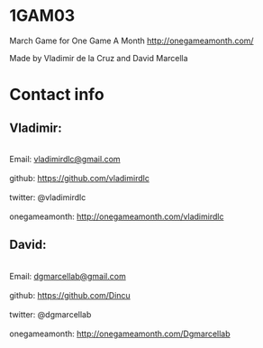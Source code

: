 1GAM03
======

March Game for One Game A Month
http://onegameamonth.com/

Made by Vladimir de la Cruz and David Marcella

Contact info
============

Vladimir:
--------
<br>Email:         vladimirdlc@gmail.com</br>
<br>github:        https://github.com/vladimirdlc</br>
<br>twitter:       @vladimirdlc</br>
<br>onegameamonth: http://onegameamonth.com/vladimirdlc</br>

David:
-----
<br>Email:		   dgmarcellab@gmail.com</br>
<br>github:        https://github.com/Dincu</br>
<br>twitter:	   @dgmarcellab</br>
<br>onegameamonth: http://onegameamonth.com/Dgmarcellab</br>